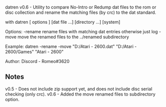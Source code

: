 datren v0.6 - Utility to compare No-Intro or Redump dat files to the rom or disc collection
              and rename the matching files (by crc) to the dat standard.

with datren [ options ] [dat file ...] [directory ...] [system]

Options:
  -rename  rename files with matching dat entries otherwise just log
  -move    move the renamed files to the ../renamed subdirectory

Example:
              datren -rename -move "D:/Atari - 2600.dat" "D:/Atari - 2600/Games" "Atari - 2600"

Author:
   Discord - Romeo#3620


Notes
--------------------------------------
v0.5 - Does not include zip support yet, and does not include disc serial checking (only crc).
v0.6 - Added the move renamed files to subdirectory option.